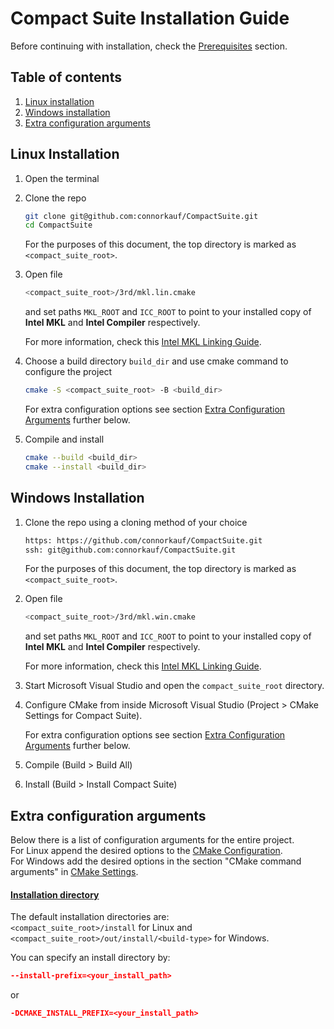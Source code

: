 # Compact Suite Installation Guide

Before continuing with installation, check the [Prerequisites](README.md#prerequisites) section.

## Table of contents

1. [Linux installation](#linux-installation)
2. [Windows installation](#windows-installation)
3. [Extra configuration arguments](#extra-configuration-arguments)




## Linux Installation

1. Open the terminal
  
2. Clone the repo
   
   ``` sh
   git clone git@github.com:connorkauf/CompactSuite.git
   cd CompactSuite
   ```
   
   For the purposes of this document, the top directory is marked as `<compact_suite_root>`.

3. Open file
   
   ``` sh
   <compact_suite_root>/3rd/mkl.lin.cmake
   ```
   
   and set paths `MKL_ROOT` and `ICC_ROOT` to point to your installed copy of **Intel MKL** and **Intel Compiler** respectively.
   
   For more information, check this [Intel MKL Linking Guide](3rd/mkl.md).

   <a name="linux-cmake-config"></a>
4. Choose a build directory `build_dir` and use cmake command to configure the project
   
   ``` sh
   cmake -S <compact_suite_root> -B <build_dir>
   ```
   
   For extra configuration options see section [Extra Configuration Arguments](#extra-configuration-arguments) further below.

5. Compile and install
    
   ``` sh
   cmake --build <build_dir>
   cmake --install <build_dir>
   ```




## Windows Installation

1. Clone the repo using a cloning method of your choice
   
   ``` sh
   https: https://github.com/connorkauf/CompactSuite.git
   ssh: git@github.com:connorkauf/CompactSuite.git
   ```
   
   For the purposes of this document, the top directory is marked as `<compact_suite_root>`.

2. Open file
   
   ``` sh
   <compact_suite_root>/3rd/mkl.win.cmake
   ```
   
   and set paths `MKL_ROOT` and `ICC_ROOT` to point to your installed copy of **Intel MKL** and **Intel Compiler** respectively.

   For more information, check this [Intel MKL Linking Guide](3rd/mkl.md).

3. Start Microsoft Visual Studio and open the `compact_suite_root` directory.

   <a name="windows-cmake-config"></a>
4. Configure CMake from inside Microsoft Visual Studio (Project > CMake Settings for Compact Suite).
   
   For extra configuration options see section [Extra Configuration Arguments](#extra-configuration-arguments) further below.

5. Compile (Build > Build All)

6. Install (Build > Install Compact Suite)




## Extra configuration arguments

Below there is a list of configuration arguments for the entire project.  
For Linux append the desired options to the [CMake Configuration](#linux-cmake-config).  
For Windows add the desired options in the section "CMake command arguments" in [CMake Settings](#windows-cmake-config).

#### <ins>Installation directory</ins>

The default installation directories are:  
`<compact_suite_root>/install` for Linux and  
`<compact_suite_root>/out/install/<build-type>` for Windows.  

You can specify an install directory by:

``` cmake
--install-prefix=<your_install_path>
```
or
``` cmake
-DCMAKE_INSTALL_PREFIX=<your_install_path>
```




